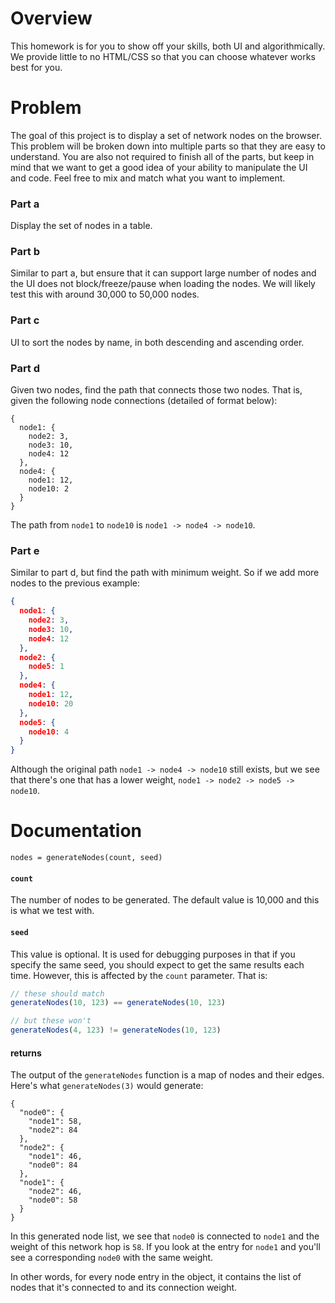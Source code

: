 Overview
========

This homework is for you to show off your skills, both UI and
algorithmically. We provide little to no HTML/CSS so that you can choose
whatever works best for you.

Problem
=======

The goal of this project is to display a set of network nodes on the
browser. This problem will be broken down into multiple parts so that
they are easy to understand. You are also not required to finish all of
the parts, but keep in mind that we want to get a good idea of your
ability to manipulate the UI and code. Feel free to mix and match
what you want to implement.

### Part a
Display the set of nodes in a table.

### Part b
Similar to part a, but ensure that it can support large number of nodes
and the UI does not block/freeze/pause when loading the nodes. We will
likely test this with around 30,000 to 50,000 nodes.

### Part c
UI to sort the nodes by name, in both descending and ascending order.

### Part d
Given two nodes, find the path that connects those two nodes. That is,
given the following node connections (detailed of format below):

```
{
  node1: {
    node2: 3,
    node3: 10,
    node4: 12
  },
  node4: {
    node1: 12,
    node10: 2
  }
}
```

The path from `node1` to `node10` is `node1 -> node4 -> node10`.

### Part e
Similar to part d, but find the path with minimum weight. So if we add
more nodes to the previous example:

```json
{
  node1: {
    node2: 3,
    node3: 10,
    node4: 12
  },
  node2: {
    node5: 1
  },
  node4: {
    node1: 12,
    node10: 20
  },
  node5: {
    node10: 4
  }
}
```

Although the original path `node1 -> node4 -> node10` still exists, but
we see that there's one that has a lower weight,
`node1 -> node2 -> node5 -> node10`.


Documentation
=============

```
nodes = generateNodes(count, seed)
```

#### `count`
The number of nodes to be generated. The default value is 10,000 and
this is what we test with.

#### `seed`
This value is optional. It is used for debugging purposes in that if you
specify the same seed, you should expect to get the same results each
time. However, this is affected by the `count` parameter. That is:

```js
// these should match
generateNodes(10, 123) == generateNodes(10, 123)

// but these won't
generateNodes(4, 123) != generateNodes(10, 123)
```

#### returns
The output of the `generateNodes` function is a map of nodes and their
edges. Here's what `generateNodes(3)` would generate:

```
{
  "node0": {
    "node1": 58,
    "node2": 84
  },
  "node2": {
    "node1": 46,
    "node0": 84
  },
  "node1": {
    "node2": 46,
    "node0": 58
  }
}
```

In this generated node list, we see that `node0` is connected to `node1`
and the weight of this network hop is `58`. If you look at the entry for
`node1` and you'll see a corresponding `node0` with the same weight.

In other words, for every node entry in the object, it contains the list
of nodes that it's connected to and its connection weight.

